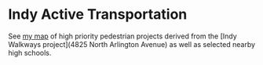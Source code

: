 Indy Active Transportation
===========================

See [my map](https://drive.google.com/open?id=1dGRDAMTg8gzoWlKnI_06YeqyzqXfKoDp&usp=sharing) of high priority pedestrian projects derived from the [Indy Walkways project](4825 North Arlington Avenue) as well as selected nearby high schools.

